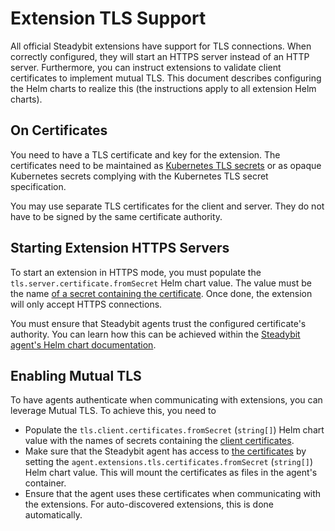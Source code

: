 # Extension TLS Support

All official Steadybit extensions have support for TLS connections. When correctly configured, they will start an HTTPS server instead of an HTTP server. Furthermore, you can instruct extensions to validate client certificates to implement mutual TLS. This document describes configuring the Helm charts to realize this (the instructions apply to all extension Helm charts).

## On Certificates

You need to have a TLS certificate and key for the extension. The certificates need to be maintained as [Kubernetes TLS secrets](https://kubernetes.io/docs/concepts/configuration/secret/#tls-secrets) or as opaque Kubernetes secrets complying with the Kubernetes TLS secret specification.

You may use separate TLS certificates for the client and server. They do not have to be signed by the same certificate authority.

## Starting Extension HTTPS Servers

To start an extension in HTTPS mode, you must populate the `tls.server.certificate.fromSecret` Helm chart value. The value must be the name [of a secret containing the certificate](#on-certificates). Once done, the extension will only accept HTTPS connections.

You must ensure that Steadybit agents trust the configured certificate's authority. You can learn how this can be achieved within the [Steadybit agent's Helm chart documentation](../../charts/steadybit-agent/README.md#importing-your-own-certificates).

## Enabling Mutual TLS

To have agents authenticate when communicating with extensions, you can leverage Mutual TLS. To achieve this, you need to

 - Populate the `tls.client.certificates.fromSecret` (`string[]`) Helm chart value with the names of secrets containing the [client certificates](#on-certificates).
 - Make sure that the Steadybit agent has access to [the certificates](#on-certificates) by setting the `agent.extensions.tls.certificates.fromSecret` (`string[]`) Helm chart value. This will mount the certificates as files in the agent's container.
 - Ensure that the agent uses these certificates when communicating with the extensions. For auto-discovered extensions, this is done automatically.

